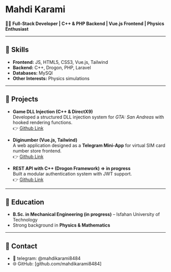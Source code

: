 # Mahdi Karami

👨‍💻 **Full-Stack Developer | C++ & PHP Backend | Vue.js Frontend | Physics Enthusiast**

---

## 🔹 Skills
- **Frontend:** JS, HTML5, CSS3, Vue.js, Tailwind
- **Backend:** C++, Drogon, PHP, Laravel
- **Databases:** MySQl
- **Other Interests:** Physics simulations

---

## 🔹 Projects
- **Game DLL Injection (C++ & DirectX9)**  
  Developed a structured DLL injection system for *GTA: San Andreas* with hooked rendering functions.  
  👉 [Github Link](https://github.com/mahdikarami8484/DoomDLL)

- **Diginumber (Vue.js, Tailwind)**  
  A web application designed as a **Telegram Mini-App** for virtual SIM card number store frontend.  
  👉 [Github Link](https://github.com/mahdikarami8484/diginumber)

- **REST API with C++ (Drogon Framework) => in progress**  
  Built a modular authentication system with JWT support.  
  👉 [Github Link](https://github.com/mahdikarami8484/ModuWeb)
  
---

## 🔹 Education
- **B.Sc. in Mechanical Engineering (in progress)** – Isfahan University of Technology  
- Strong background in **Physics & Mathematics**

---

## 🔹 Contact
- 📧 telegram: @mahdikarami8484 
- 🌐 GitHub: [github.com/mahdikarami8484]
